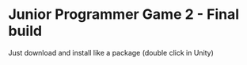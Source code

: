 # Junior Programmer Game 2 - Final build
Just download and install like a package (double click in Unity)
